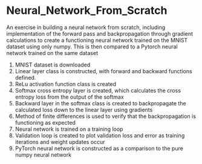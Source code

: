 # Neural_Network_From_Scratch
An exercise in building a neural network from scratch, including implementation of the forward pass and backpropagation through gradient calculations to create a functioning neural network trained on the MNIST dataset using only numpy. This is then compared to a Pytorch neural network trained on the same dataset

1. MNIST dataset is downloaded
2. Linear layer class is constructed, with forward and backward functions defined. 
3. ReLu activation function class is created
4. Softmax cross entropy layer is created, which calculates the cross entropy loss from the output of the softmax
5. Backward layer in the softmax class is created to backpropagate the calculated loss down to the linear layer using gradients
6. Method of finite differences is used to verify that the backpropagation is functioning as expected
7. Neural network is trained on a training loop
8. Validation loop is created to plot validation loss and error as training iterations and weight updates occur
9. PyTorch neural network is constructed as a comparison to the pure numpy neural network

